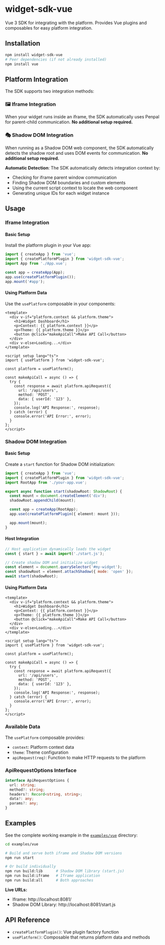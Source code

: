 # widget-sdk-vue

Vue 3 SDK for integrating with the platform. Provides Vue plugins and composables for easy platform integration.

## Installation

```bash
npm install widget-sdk-vue
# Peer dependencies (if not already installed)
npm install vue
```

## Platform Integration

The SDK supports two integration methods:

### 🖼️ Iframe Integration

When your widget runs inside an iframe, the SDK automatically uses Penpal for parent-child communication. **No additional setup required.**

### 🎭 Shadow DOM Integration

When running as a Shadow DOM web component, the SDK automatically detects the shadow root and uses DOM events for communication. **No additional setup required.**

**Automatic Detection**: The SDK automatically detects integration context by:

- Checking for iframe parent window communication
- Finding Shadow DOM boundaries and custom elements
- Using the current script context to locate the web component
- Generating unique IDs for each widget instance

## Usage

### Iframe Integration

#### Basic Setup

Install the platform plugin in your Vue app:

```typescript
import { createApp } from 'vue';
import { createPlatformPlugin } from 'widget-sdk-vue';
import App from './App.vue';

const app = createApp(App);
app.use(createPlatformPlugin());
app.mount('#app');
```

#### Using Platform Data

Use the `usePlatform` composable in your components:

```vue
<template>
  <div v-if="platform.context && platform.theme">
    <h1>Widget Dashboard</h1>
    <p>Context: {{ platform.context }}</p>
    <p>Theme: {{ platform.theme }}</p>
    <button @click="makeApiCall">Make API Call</button>
  </div>
  <div v-else>Loading...</div>
</template>

<script setup lang="ts">
import { usePlatform } from 'widget-sdk-vue';

const platform = usePlatform();

const makeApiCall = async () => {
  try {
    const response = await platform.apiRequest({
      url: '/api/users',
      method: 'POST',
      data: { userId: '123' },
    });
    console.log('API Response:', response);
  } catch (error) {
    console.error('API Error:', error);
  }
};
</script>
```

### Shadow DOM Integration

#### Basic Setup

Create a `start` function for Shadow DOM initialization:

```typescript
import { createApp } from 'vue';
import { createPlatformPlugin } from 'widget-sdk-vue';
import RootApp from './your-app.vue';

export async function start(shadowRoot: ShadowRoot) {
  const mount = document.createElement('div');
  shadowRoot.appendChild(mount);

  const app = createApp(RootApp);
  app.use(createPlatformPlugin({ element: mount }));

  app.mount(mount);
}
```

#### Host Integration

```javascript
// Host application dynamically loads the widget
const { start } = await import('./start.js');

// Create shadow DOM and initialize widget
const element = document.querySelector('#my-widget');
const shadowRoot = element.attachShadow({ mode: 'open' });
await start(shadowRoot);
```

#### Using Platform Data

```vue
<template>
  <div v-if="platform.context && platform.theme">
    <h1>Widget Dashboard</h1>
    <p>Context: {{ platform.context }}</p>
    <p>Theme: {{ platform.theme }}</p>
    <button @click="makeApiCall">Make API Call</button>
  </div>
  <div v-else>Loading...</div>
</template>

<script setup lang="ts">
import { usePlatform } from 'widget-sdk-vue';

const platform = usePlatform();

const makeApiCall = async () => {
  try {
    const response = await platform.apiRequest({
      url: '/api/users',
      method: 'POST',
      data: { userId: '123' },
    });
    console.log('API Response:', response);
  } catch (error) {
    console.error('API Error:', error);
  }
};
</script>
```

### Available Data

The `usePlatform` composable provides:

- `context`: Platform context data
- `theme`: Theme configuration
- `apiRequest(req)`: Function to make HTTP requests to the platform

### ApiRequestOptions Interface

```typescript
interface ApiRequestOptions {
  url: string;
  method?: string;
  headers?: Record<string, string>;
  data?: any;
  params?: any;
}
```

## Examples

See the complete working example in the [`examples/vue`](../../examples/vue) directory:

```bash
cd examples/vue

# Build and serve both iframe and Shadow DOM versions
npm run start

# Or build individually
npm run build:lib      # Shadow DOM library (start.js)
npm run build:iframe   # Iframe application
npm run build:all      # Both approaches
```

**Live URLs:**

- Iframe: http://localhost:8081/
- Shadow DOM Library: http://localhost:8081/start.js

## API Reference

- `createPlatformPlugin()`: Vue plugin factory function
- `usePlatform()`: Composable that returns platform data and methods
